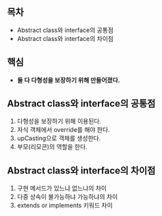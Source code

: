 ## 목차
- Abstract class와 interface의 공통점
- Abstract class와 interface의 차이점

## 핵심
- **둘 다 다형성을 보장하기 위해 만들어졌다.**

## Abstract class와 interface의 공통점
1. 다형성을 보장하기 위해 이용된다.
2. 자식 객체에서 override를 해야 한다.
3. upCasting으로 객체를 생성한다.
4. 부모(리모콘)의 역할을 한다.

## Abstract class와 interface의 차이점
1. 구현 메서드가 있느냐 없느냐의 차이
2. 다중 상속이 불가능하냐 가능하냐의 차이
3. extends or implements 키워드 차이